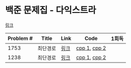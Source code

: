 # 백준 문제집 - 다익스트라

[링크](https://www.acmicpc.net/problemset?sort=ac_desc&algo=22)

|Problem #|Title|Link|Code|1회독|
|---|---|---|---|---|
|1753|최단경로|[링크](https://www.acmicpc.net/problem/1753)| [cpp 1](https://github.com/wndms710/Coding_test/blob/main/swift/BOJ/ProblemSet/Dijkstra/cpp/1753.cpp),  [cpp 2](https://github.com/wndms710/Coding_test/blob/main/swift/BOJ/ProblemSet/Dijkstra/cpp/1753_2.cpp)|  |
|1238|최단경로|[링크](https://www.acmicpc.net/problem/1238)| [cpp 1](https://github.com/wndms710/Coding_test/blob/main/swift/BOJ/ProblemSet/Dijkstra/cpp/1238.cpp),  [cpp 2](https://github.com/wndms710/Coding_test/blob/main/swift/BOJ/ProblemSet/Dijkstra/cpp/1238_2.cpp)|  |
